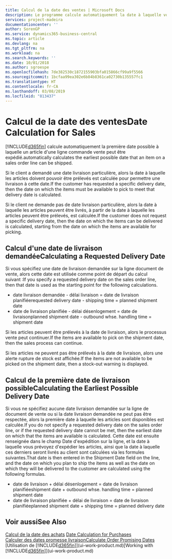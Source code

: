 ```yaml
---
title: Calcul de la date des ventes | Microsoft Docs
description: Le programme calcule automatiquement la date à laquelle vous devez commander un article pour l'avoir en inventaire à une certaine date. Il s'agit de la date à laquelle des articles commandés à une date donnée devraient être disponibles pour le prélèvement.
services: project-madeira
documentationcenter: ''
author: SorenGP
ms.service: dynamics365-business-central
ms.topic: article
ms.devlang: na
ms.tgt_pltfrm: na
ms.workload: na
ms.search.keywords: ''
ms.date: 10/01/2018
ms.author: sgroespe
ms.openlocfilehash: 7de382530c1872155903bfa015866cf99a9f5566
ms.sourcegitcommit: 1bcfaa99ea302e6b84b8361ca02730b135557fc1
ms.translationtype: HT
ms.contentlocale: fr-CA
ms.lasthandoff: 03/08/2019
ms.locfileid: "813437"
---
```

# <a name="date-calculation-for-sales"></a><span data-ttu-id="200b3-104">Calcul de la date des ventes</span><span class="sxs-lookup"><span data-stu-id="200b3-104">Date Calculation for Sales</span></span>
[!INCLUDE[d365fin](includes/d365fin_md.md)] <span data-ttu-id="200b3-105">calcule automatiquement la première date possible à laquelle un article d'une ligne commande vente peut être expédié.</span><span class="sxs-lookup"><span data-stu-id="200b3-105">automatically calculates the earliest possible date that an item on a sales order line can be shipped.</span></span>

<span data-ttu-id="200b3-106">Si le client a demandé une date livraison particulière, alors la date à laquelle les articles doivent pouvoir être prélevés est calculée pour permettre une livraison à cette date.</span><span class="sxs-lookup"><span data-stu-id="200b3-106">If the customer has requested a specific delivery date, then the date on which the items must be available to pick to meet that delivery date is calculated.</span></span>

<span data-ttu-id="200b3-107">Si le client ne demande pas de date livraison particulière, alors la date à laquelle les articles peuvent être livrés, à partir de la date à laquelle les articles peuvent être prélevés, est calculée.</span><span class="sxs-lookup"><span data-stu-id="200b3-107">If the customer does not request a specific delivery date, then the date on which the items can be delivered is calculated, starting from the date on which the items are available for picking.</span></span>

## <a name="calculating-a-requested-delivery-date"></a><span data-ttu-id="200b3-108">Calcul d'une date de livraison demandée</span><span class="sxs-lookup"><span data-stu-id="200b3-108">Calculating a Requested Delivery Date</span></span>
<span data-ttu-id="200b3-109">Si vous spécifiez une date de livraison demandée sur la ligne document de vente, alors cette date est utilisée comme point de départ du calcul suivant :</span><span class="sxs-lookup"><span data-stu-id="200b3-109">If you specify a requested delivery date on the sales order line, then that date is used as the starting point for the following calculations.</span></span>

- <span data-ttu-id="200b3-110">date livraison demandée - délai livraison = date de livraison planifiée</span><span class="sxs-lookup"><span data-stu-id="200b3-110">requested delivery date - shipping time = planned shipment date</span></span>
- <span data-ttu-id="200b3-111">date de livraison planifiée - délai désenlogement = date de livraison</span><span class="sxs-lookup"><span data-stu-id="200b3-111">planned shipment date - outbound whse. handling time = shipment date</span></span>

<span data-ttu-id="200b3-112">Si les articles peuvent être prélevés à la date de livraison, alors le processus vente peut continuer.</span><span class="sxs-lookup"><span data-stu-id="200b3-112">If the items are available to pick on the shipment date, then the sales process can continue.</span></span>

<span data-ttu-id="200b3-113">Si les articles ne peuvent pas être prélevés à la date de livraison, alors une alerte rupture de stock est affichée.</span><span class="sxs-lookup"><span data-stu-id="200b3-113">If the items are not available to be picked on the shipment date, then a stock-out warning is displayed.</span></span>

## <a name="calculating-the-earliest-possible-delivery-date"></a><span data-ttu-id="200b3-114">Calcul de la première date de livraison possible</span><span class="sxs-lookup"><span data-stu-id="200b3-114">Calculating the Earliest Possible Delivery Date</span></span>
<span data-ttu-id="200b3-115">Si vous ne spécifiez aucune date livraison demandée sur la ligne de document de vente ou si la date livraison demandée ne peut pas être respectée, alors la première date à laquelle les articles sont disponibles est calculée.</span><span class="sxs-lookup"><span data-stu-id="200b3-115">If you do not specify a requested delivery date on the sales order line, or if the requested delivery date cannot be met, then the earliest date on which that the items are available is calculated.</span></span> <span data-ttu-id="200b3-116">Cette date est ensuite renseignée dans le champ Date d'expédition sur la ligne, et la date à laquelle vous prévoyez d'expédier les articles, ainsi que la date à laquelle ces derniers seront livrés au client sont calculées via les formules suivantes.</span><span class="sxs-lookup"><span data-stu-id="200b3-116">That date is then entered in the Shipment Date field on the line, and the date on which you plan to ship the items as well as the date on which they will be delivered to the customer are calculated using the following formulas.</span></span>

- <span data-ttu-id="200b3-117">date de livraison + délai désenlogement = date de livraison planifiée</span><span class="sxs-lookup"><span data-stu-id="200b3-117">shipment date + outbound whse. handling time = planned shipment date</span></span>
- <span data-ttu-id="200b3-118">date de livraison planifiée + délai de livraison = date de livraison planifiée</span><span class="sxs-lookup"><span data-stu-id="200b3-118">planned shipment date + shipping time = planned delivery date</span></span>


## <a name="see-also"></a><span data-ttu-id="200b3-119">Voir aussi</span><span class="sxs-lookup"><span data-stu-id="200b3-119">See Also</span></span>  
 <span data-ttu-id="200b3-120">[Calcul de la date des achats](purchasing-date-calculation-for-purchases.md) </span><span class="sxs-lookup"><span data-stu-id="200b3-120">[Date Calculation for Purchases](purchasing-date-calculation-for-purchases.md) </span></span>  
 [<span data-ttu-id="200b3-121">Calculer des dates promesse livraison</span><span class="sxs-lookup"><span data-stu-id="200b3-121">Calculate Order Promising Dates</span></span>](sales-how-to-calculate-order-promising-dates.md)  
 <span data-ttu-id="200b3-122">[Utilisation de [!INCLUDE[d365fin](includes/d365fin_md.md)]](ui-work-product.md)</span><span class="sxs-lookup"><span data-stu-id="200b3-122">[Working with [!INCLUDE[d365fin](includes/d365fin_md.md)]](ui-work-product.md)</span></span>
